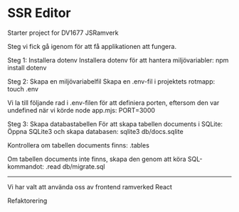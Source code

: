# SSR Editor

Starter project for DV1677 JSRamverk

Steg vi fick gå igenom för att få applikationen att fungera.

Steg 1: Installera dotenv
Installera dotenv för att hantera miljövariabler:
    npm install dotenv

Steg 2: Skapa en miljövariabelfil
Skapa en .env-fil i projektets rotmapp:
    touch .env

Vi la till följande rad i .env-filen för att definiera porten, 
eftersom den var undefined när vi körde node app.mjs:
    PORT=3000

Steg 3: Skapa databastabellen
För att skapa tabellen documents i SQLite:
Öppna SQLite3 och skapa databasen:
    sqlite3 db/docs.sqlite

Kontrollera om tabellen documents finns:
    .tables

Om tabellen documents inte finns, skapa den genom att köra SQL-kommandot:
    .read db/migrate.sql

---------------------------------
Vi har valt att använda oss av frontend ramverked React

Refaktorering